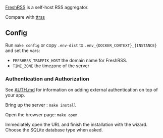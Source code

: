 [FreshRSS](https://freshrss.org/) is a self-host RSS aggregator.

Compare with [ttrss](../_attic/ttrss)

## Config

Run `make config` or copy `.env-dist` to
`.env_{DOCKER_CONTEXT}_{INSTANCE}` and set the vars:

 * `FRESHRSS_TRAEFIK_HOST` the domain name for FreshRSS.
 * `TIME_ZONE` the timezone of the server

### Authentication and Authorization

See [AUTH.md](../AUTH.md) for information on adding external authentication on
top of your app.

Bring up the server : `make install`

Open the browser page: `make open`

Immediately open the URL and finish the installation with the wizard. Choose the
SQLite database type when asked.

